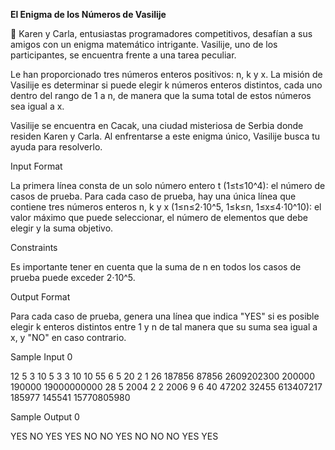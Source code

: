 **El Enigma de los Números de Vasilije**

🔵 Karen y Carla, entusiastas programadores competitivos, desafían a sus amigos con un enigma matemático intrigante. Vasilije, uno de los participantes, se encuentra frente a una tarea peculiar.

Le han proporcionado tres números enteros positivos: n, k y x. La misión de Vasilije es determinar si puede elegir k números enteros distintos, cada uno dentro del rango de 1 a n, de manera que la suma total de estos números sea igual a x.

Vasilije se encuentra en Cacak, una ciudad misteriosa de Serbia donde residen Karen y Carla. Al enfrentarse a este enigma único, Vasilije busca tu ayuda para resolverlo.

Input Format

La primera línea consta de un solo número entero t (1≤t≤10^4): el número de casos de prueba. Para cada caso de prueba, hay una única línea que contiene tres números enteros n, k y x (1≤n≤2⋅10^5, 1≤k≤n, 1≤x≤4⋅10^10): el valor máximo que puede seleccionar, el número de elementos que debe elegir y la suma objetivo.

Constraints

Es importante tener en cuenta que la suma de n en todos los casos de prueba puede exceder 2⋅10^5.

Output Format

Para cada caso de prueba, genera una línea que indica "YES" si es posible elegir k enteros distintos entre 1 y n de tal manera que su suma sea igual a x, y "NO" en caso contrario.

Sample Input 0

12
5 3 10
5 3 3
10 10 55
6 5 20
2 1 26
187856 87856 2609202300
200000 190000 19000000000
28 5 2004
2 2 2006
9 6 40
47202 32455 613407217
185977 145541 15770805980

Sample Output 0

YES
NO
YES
YES
NO
NO
YES
NO
NO
NO
YES
YES